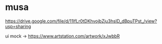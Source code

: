 # musa

https://drive.google.com/file/d/11IfLr0tDKhvojbZju3hsID_dBpuTPst_/view?usp=sharing

ui mock -> https://www.artstation.com/artwork/xJwbbR
